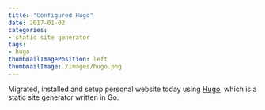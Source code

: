 ```yaml
---
title: "Configured Hugo"
date: 2017-01-02
categories:
- static site generator
tags:
- hugo
thumbnailImagePosition: left
thumbnailImage: /images/hugo.png
---
```


Migrated, installed and setup personal website today using [Hugo](https://gohugo.io/), which is a static site generator written in Go.
